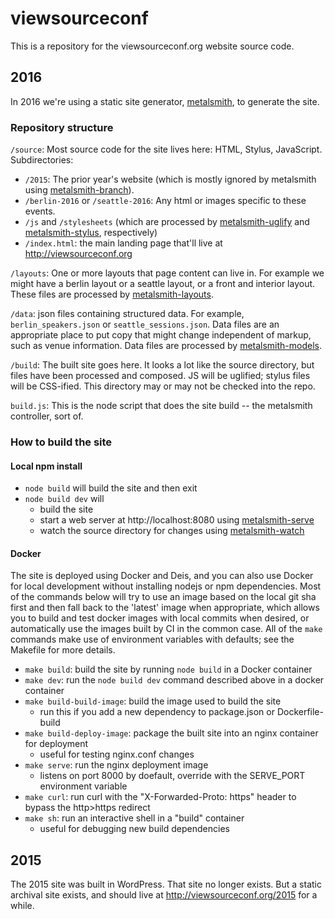 # viewsourceconf

This is a repository for the viewsourceconf.org website source code.

## 2016

In 2016 we're using a static site generator, [metalsmith](http://metalsmith.io), to generate the site.

### Repository structure

`/source`: Most source code for the site lives here: HTML, Stylus, JavaScript. Subdirectories:
  * `/2015`: The prior year's website (which is mostly ignored by metalsmith using [metalsmith-branch](https://github.com/ericgj/metalsmith-branch)).
  * `/berlin-2016` or `/seattle-2016`: Any html or images specific to these events.
  * `/js` and `/stylesheets` (which are processed by [metalsmith-uglify](https://github.com/ksmithut/metalsmith-uglify) and [metalsmith-stylus](https://github.com/esundahl/metalsmith-stylus), respectively)
  * `/index.html`: the main landing page that'll live at http://viewsourceconf.org

`/layouts`: One or more layouts that page content can live in. For example we might have a berlin layout or a seattle layout, or a front and interior layout. These files are processed by [metalsmith-layouts](https://github.com/superwolff/metalsmith-layouts).

`/data`: json files containing structured data. For example, `berlin_speakers.json` or `seattle_sessions.json`. Data files are an appropriate place to put copy that might change independent of markup, such as venue information. Data files are processed by [metalsmith-models](https://github.com/jaichandra/metalsmith-models).

`/build`: The built site goes here. It looks a lot like the source directory, but files have been processed and composed. JS will be uglified; stylus files will be CSS-ified. This directory may or may not be checked into the repo.

`build.js`: This is the node script that does the site build -- the metalsmith controller, sort of.

### How to build the site

#### Local npm install
* `node build` will build the site and then exit 
* `node build dev` will 
  * build the site
  * start a web server at http://localhost:8080 using [metalsmith-serve](https://github.com/mayo/metalsmith-serve)
  * watch the source directory for changes using [metalsmith-watch](https://github.com/FWeinb/metalsmith-watch)

#### Docker 

The site is deployed using Docker and Deis, and you can also use Docker for local development without installing nodejs or npm dependencies. Most of the commands below will try to use an image based on the local git sha first and then fall back to the 'latest' image when appropriate, which allows you to build and test docker images with local commits when desired, or automatically use the images built by CI in the common case. All of the `make` commands make use of environment variables with defaults; see the Makefile for more details.

* `make build`: build the site by running `node build` in a Docker container
* `make dev`: run the `node build dev` command described above in a docker container
* `make build-build-image`: build the image used to build the site
  * run this if you add a new dependency to package.json or Dockerfile-build
* `make build-deploy-image`: package the built site into an nginx container for deployment
  * useful for testing nginx.conf changes
* `make serve`: run the nginx deployment image
  * listens on port 8000 by doefault, override with the SERVE_PORT environment variable
* `make curl`: run curl with the "X-Forwarded-Proto: https" header to bypass the http>https redirect
* `make sh`: run an interactive shell in a "build" container
  * useful for debugging new build dependencies

## 2015

The 2015 site was built in WordPress. That site no longer exists. But a static archival site exists, and should live at http://viewsourceconf.org/2015 for a while.
